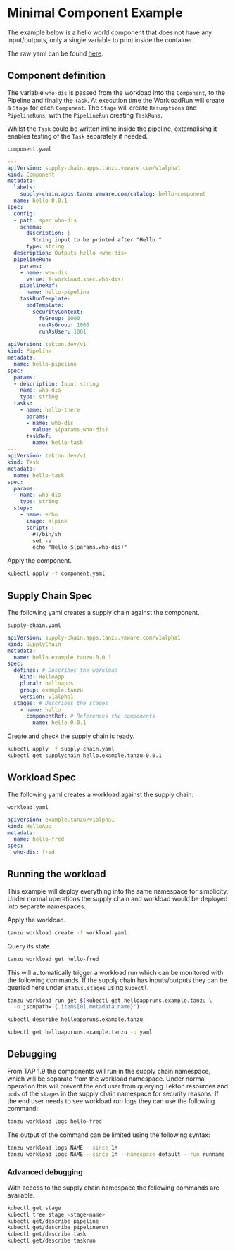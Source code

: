 # Minimal Component Example

The example below is a hello world component that does not have any input/outputs, only a single variable to print inside the container.

The raw yaml can be found [here](./hello-component-example/).

## Component definition

The variable `who-dis` is passed from the workload into the `Component`, to the Pipeline and finally the `Task`. At execution time the WorkloadRun will create a `Stage` for each `Component`. The `Stage` will create `Resumptions` and `PipelineRuns`, with the `PipelineRun` creating `TaskRuns`.

Whilst the `Task` could be written inline inside the pipeline, externalising it enables testing of the `Task` separately if needed.

`component.yaml`
```yaml
---
apiVersion: supply-chain.apps.tanzu.vmware.com/v1alpha1
kind: Component
metadata:
  labels:
    supply-chain.apps.tanzu.vmware.com/catalog: hello-component
  name: hello-0.0.1
spec:
  config:
  - path: spec.who-dis
    schema:
      description: |
        String input to be printed after "Hello "
      type: string
  description: Outputs hello <who-dis>
  pipelineRun:
    params:
    - name: who-dis
      value: $(workload.spec.who-dis)
    pipelineRef:
      name: hello-pipeline
    taskRunTemplate:
      podTemplate:
        securityContext:
          fsGroup: 1000
          runAsGroup: 1000
          runAsUser: 1001
---
apiVersion: tekton.dev/v1
kind: Pipeline
metadata:
  name: hello-pipeline
spec:
  params:
  - description: Input string
    name: who-dis
    type: string
  tasks:
    - name: hello-there
      params:
      - name: who-dis
        value: $(params.who-dis)
      taskRef:
        name: hello-task
---
apiVersion: tekton.dev/v1
kind: Task
metadata:
  name: hello-task
spec:
  params:
  - name: who-dis
    type: string
  steps:
    - name: echo
      image: alpine
      script: |
        #!/bin/sh
        set -e
        echo "Hello $(params.who-dis)"
```
Apply the component.

```sh
kubectl apply -f component.yaml
```

## Supply Chain Spec

The following yaml creates a supply chain against the component.

`supply-chain.yaml`
```yaml
apiVersion: supply-chain.apps.tanzu.vmware.com/v1alpha1
kind: SupplyChain
metadata:
  name: hello.example.tanzu-0.0.1
spec:
  defines: # Describes the workload
    kind: HelloApp
    plural: helloapps
    group: example.tanzu
    version: v1alpha1
  stages: # Describes the stages
    - name: hello
      componentRef: # References the components
        name: hello-0.0.1
```

Create and check the supply chain is ready.

```sh
kubectl apply -f supply-chain.yaml
kubectl get supplychain hello.example.tanzu-0.0.1
```

## Workload Spec

The following yaml creates a workload against the supply chain:

`workload.yaml`
```yaml
apiVersion: example.tanzu/v1alpha1
kind: HelloApp
metadata:
  name: hello-fred
spec:
  who-dis: fred
```

## Running the workload

This example will deploy everything into the same namespace for simplicity. Under normal operations the supply chain and workload would be deployed into separate namespaces.

Apply the workload.

```sh
tanzu workload create -f workload.yaml
```

Query its state.

```sh
tanzu workload get hello-fred
```

This will automatically trigger a workload run which can be monitored with the following commands. If the supply chain has inputs/outputs they can be queried here under `status.stages` using `kubectl`.

```sh
tanzu workload run get $(kubectl get helloappruns.example.tanzu \
  -o jsonpath='{.items[0].metadata.name}')

kubectl describe helloappruns.example.tanzu

kubectl get helloappruns.example.tanzu -o yaml
```

## Debugging

From TAP 1.9 the components will run in the supply chain namespace, which will be separate from the workload namespace. Under normal operation this will prevent the end user from querying Tekton resources and `pods` of the `stages` in the supply chain namespace for security reasons. If the end user needs to see workload run logs they can use the following command:

```sh
tanzu workload logs hello-fred
```

The output of the command can be limited using the following syntax:

```sh
tanzu workload logs NAME --since 1h
tanzu workload logs NAME --since 1h --namespace default --run runname
```
### Advanced debugging

With access to the supply chain namespace the following commands are available.

```sh
kubectl get stage
kubectl tree stage <stage-name>
kubectl get/describe pipeline
kubectl get/describe pipelinerun
kubectl get/describe task
kubectl get/describe taskrun
```